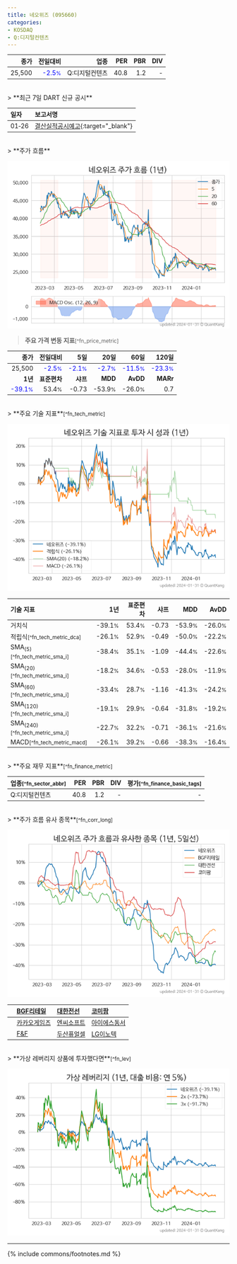 ```yaml
---
title: 네오위즈 (095660)
categories:
- KOSDAQ
- Q:디지털컨텐츠
---
```

| **종가** | **전일대비** | **업종** | **PER** | **PBR** | **DIV** |
| -------: | -----------: | -------: | ------: | ------: | ------: |
| 25,500 | <span style="color: blue">-2.5<small>%</small></span> | Q:디지털컨텐츠 | 40.8 | 1.2 | - |

<!-- more -->

<br>
> **최근 7일 DART 신규 공시**<a id="dart"></a>


| **일자** | **보고서명** |
| :--------- | :----------- |
| 01&#x2011;26 | [결산실적공시예고](https://dart.fss.or.kr/dsaf001/main.do?rcpNo=20240126900568){:target="_blank"} |

<br>
> **주가 흐름**<a id="price"></a>

![095660](/stock/images/095660.png)

> **주요 가격 변동 지표**<small>[^fn_price_metric]</small>

| **종가** | **전일대비** | **5일** | **20일** | **60일** | **120일** |
| -------: | -----------: | ------: | -------: | -------: | --------: |
| 25,500 | <span style="color: blue">-2.5<small>%</small></span> | <span style="color: blue">-2.1<small>%</small></span> | <span style="color: blue">-2.7<small>%</small></span> | <span style="color: blue">-11.5<small>%</small></span> | <span style="color: blue">-23.3<small>%</small></span> |
| **1년** | **표준편차** | **샤프** | **MDD** | **AvDD** | **MARr** |
| <span style="color: blue">-39.1<small>%</small></span> | 53.4<small>%</small> | -0.73 | -53.9<small>%</small> | -26.0<small>%</small> | 0.7 |

<br>
> **주요 기술 지표**<small>[^fn_tech_metric]</small>


![095660](/stock/images/095660_tech.png)

| **기술 지표** | **1년** | **표준편차** | **샤프** | **MDD** | **AvDD** |
| :------------ | ------: | -----------: | -------: | ------: | -------: |
| 거치식 | -39.1<small>%</small> | 53.4<small>%</small> | -0.73 | -53.9<small>%</small> | -26.0<small>%</small> |
| 적립식<small>[^fn_tech_metric_dca]</small> | -26.1<small>%</small> | 52.9<small>%</small> | -0.49 | -50.0<small>%</small> | -22.2<small>%</small> |
| SMA<sub>(5)</sub><small>[^fn_tech_metric_sma_i]</small> | -38.4<small>%</small> | 35.1<small>%</small> | -1.09 | -44.4<small>%</small> | -22.6<small>%</small> |
| SMA<sub>(20)</sub><small>[^fn_tech_metric_sma_i]</small> | -18.2<small>%</small> | 34.6<small>%</small> | -0.53 | -28.0<small>%</small> | -11.9<small>%</small> |
| SMA<sub>(60)</sub><small>[^fn_tech_metric_sma_i]</small> | -33.4<small>%</small> | 28.7<small>%</small> | -1.16 | -41.3<small>%</small> | -24.2<small>%</small> |
| SMA<sub>(120)</sub><small>[^fn_tech_metric_sma_i]</small> | -19.1<small>%</small> | 29.9<small>%</small> | -0.64 | -31.8<small>%</small> | -19.2<small>%</small> |
| SMA<sub>(240)</sub><small>[^fn_tech_metric_sma_i]</small> | -22.7<small>%</small> | 32.2<small>%</small> | -0.71 | -36.1<small>%</small> | -21.6<small>%</small> |
| MACD<small>[^fn_tech_metric_macd]</small> | -26.1<small>%</small> | 39.2<small>%</small> | -0.66 | -38.3<small>%</small> | -16.4<small>%</small> |

<br>
> **주요 재무 지표**<small>[^fn_finance_metric]</small>

| **업종**<small>[^fn_sector_abbr]</small> | **PER** | **PBR** | **DIV** | **평가**<small>[^fn_finance_basic_tags]</small> |
| :--------------------------------------- | ------: | ------: | ------: | ----------------------------------------------: |
| Q:디지털컨텐츠 | 40.8 | 1.2 | - | - |

<br>
> **주가 흐름 유사 종목**<a id="corr"></a><small>[^fn_corr_long]</small>

![095660](/stock/images/095660_corr.png)

|    | [BGF리테일](/282330/) | [대한전선](/001440/) | [코미팜](/041960/) |
| :- | :------------------------------------- | :------------------------------------- | :--------------------------------------|
|    | [카카오게임즈](/293490/) | [엔씨소프트](/036570/) | [아이에스동서](/010780/) |
|    | [F&F](/383220/) | [두산퓨얼셀](/336260/) | [LG이노텍](/011070/) |

<br>
> **가상 레버리지 상품에 투자했다면**<a id="2x"></a><small>[^fn_lev]</small>

![095660](/stock/images/095660_2x.png)

---
{% include commons/footnotes.md %}